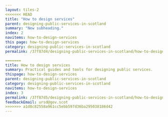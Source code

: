 ```yaml
---
layout: tiles-2
<<<<<<< HEAD
title: "How to design services"
parent: designing-public-services-in-scotland
summary: "New subheading."
index: 2
navitems: how-to-design-services
this page: how-to-design-services
category: designing-public-services-in-scotland
permalink: /37f87d4/designing-public-services-in-scotland/how-to-design-services/

=======
title: How to design services
summary: Practical guides and tools for designing public services.
thispage: how-to-design-services
parent: designing-public-services-in-scotland
category: designing-public-services-in-scotland
navitems: how-to-design-services
index: 3
permalink: /37f87d5/designing-public-services-in-scotland/how-to-design-services/
feedbackEmail: ursd@gov.scot
>>>>>>> a1d8c82558a961cc5ebb597d36ba295038186d42
---
```

